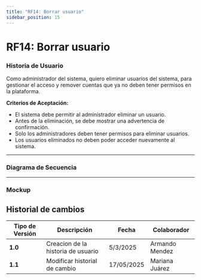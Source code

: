 ```yaml
---
title: "RF14: Borrar usuario"  
sidebar_position: 15
---
```


# RF14: Borrar usuario


### Historia de Usuario
Como administrador del sistema, quiero eliminar usuarios del sistema, para gestionar el acceso y remover cuentas que ya no deben tener permisos en la plataforma.

  **Criterios de Aceptación:**
  - El sistema debe permitir al administrador eliminar un usuario.
  - Antes de la eliminación, se debe mostrar una advertencia de confirmación.
  - Solo los administradores deben tener permisos para eliminar usuarios.
  - Los usuarios eliminados no deben poder acceder nuevamente al sistema.

---

### Diagrama de Secuencia

---

### Mockup


## Historial de cambios

| **Tipo de Versión** | **Descripción**                            | **Fecha** | **Colaborador**         |
| ------------------- | ------------------------------------------ | --------- | ----------------------- |
| **1.0**             | Creacion de la historia de usuario         | 5/3/2025  | Armando Mendez          |
| **1.1**             | Modificar historial de cambio              | 17/05/2025| Mariana Juárez           |


